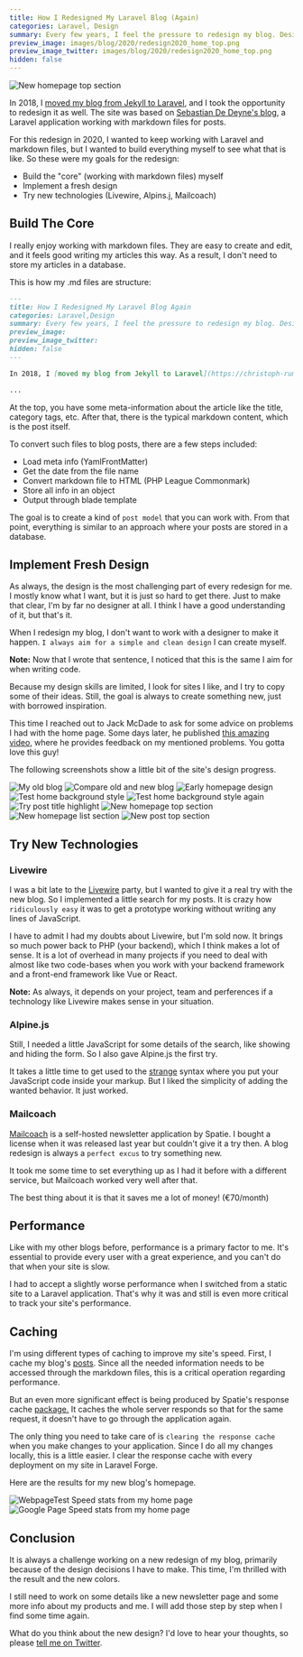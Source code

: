 ```yaml
---
title: How I Redesigned My Laravel Blog (Again)
categories: Laravel, Design
summary: Every few years, I feel the pressure to redesign my blog. Design trends change fast, and so does my taste. Once I don't like my site anymore, I cannot let go. I need to work on a new redesign. This article is about the latest redesign of my Laravel blog.
preview_image: images/blog/2020/redesign2020_home_top.png
preview_image_twitter: images/blog/2020/redesign2020_home_top.png
hidden: false
---
```


<img class="blogimage" alt="New homepage top section" src="/images/blog/2020/redesign2020_home_top.png" />

In 2018, I [moved my blog from Jekyll to Laravel](https://christoph-rumpel.com/2018/1/how-i-redesigned-my-blog-and-moved-it-from-jekyll-to-laravel), and I took the opportunity to redesign it as well. The site was based on [Sebastian De Deyne's blog](https://sebastiandedeyne.com/), a Laravel application working with markdown files for posts.

For this redesign in 2020, I wanted to keep working with Laravel and markdown files, but I wanted to build everything myself to see what that is like. So these were my goals for the redesign:

* Build the "core" (working with markdown files) myself
* Implement a fresh design
* Try new technologies (Livewire, Alpins.j, Mailcoach)

## Build The Core

I really enjoy working with markdown files. They are easy to create and edit, and it feels good writing my articles this way. As a result, I don't need to store my articles in a database.

This is how my .md files are structure:

```markdown
---
title: How I Redesigned My Laravel Blog Again
categories: Laravel,Design
summary: Every few years, I feel the pressure to redesign my blog. Design trends change fast, and so does my taste. Once I don't like my site anymore, I know I cannot let go. I need to work on a new redesign. This article is about the latest redesign of my Laravel blog.
preview_image: 
preview_image_twitter:
hidden: false
---

In 2018, I [moved my blog from Jekyll to Laravel](https://christoph-rumpel.com/2018/1/how-i-redesigned-my-blog-and-moved-it-from-jekyll-to-laravel), and I took the opportunity to redesign it as well. The site was based on [Sebastian De Deyne's blog](https://sebastiandedeyne.com/), a Laravel application working with markdown files for posts.

...
```

At the top, you have some meta-information about the article like the title, category tags, etc. After that, there is the typical markdown content, which is the post itself.

To convert such files to blog posts, there are a few steps included:

* Load meta info (YamlFrontMatter)
* Get the date from the file name
* Convert markdown file to HTML (PHP League Commonmark)
* Store all info in an object
* Output through blade template

The goal is to create a kind of `post model` that you can work with. From that point, everything is similar to an approach where your posts are stored in a database. 


## Implement Fresh Design

As always, the design is the most challenging part of every redesign for me. I mostly know what I want, but it is just so hard to get there. Just to make that clear, I'm by far no designer at all. I think I have a good understanding of it, but that's it.

When I redesign my blog, I don't want to work with a designer to make it happen. `I always aim for a simple and clean design` I can create myself.

<div class="blognote"><strong>Note:</strong> Now that I wrote that sentence, I noticed that this is the same I aim for when writing code.</div>

Because my design skills are limited, I look for sites I like, and I try to copy some of their ideas. Still, the goal is always to create something new, just with borrowed inspiration.

This time I reached out to Jack McDade to ask for some advice on problems I had with the home page. Some days later, he published [this amazing video](https://www.youtube.com/watch?v=snzLxoBKAo0), where he provides feedback on my mentioned problems. You gotta love this guy!

The following screenshots show a little bit of the site's design progress.

<img class="blogimage" alt="My old blog" src="/images/blog/2020/redesign2020_old.png" />

<img class="blogimage" alt="Compare old and new blog" src="/images/blog/2020/redesign2020_compare_old_blog.png" />

<img class="blogimage" alt="Early homepage design" src="/images/blog/2020/redesign2020_early_home.png" />

<img class="blogimage" alt="Test home background style" src="/images/blog/2020/redesign2020_test_bg.png" />

<img class="blogimage" alt="Test home background style again" src="/images/blog/2020/redesign2020_test_bg_2.png" />

<img class="blogimage" alt="Try post title highlight" src="/images/blog/2020/redesign2020_title_highlight.png" />

<img class="blogimage" alt="New homepage top section" src="/images/blog/2020/redesign2020_home_top.png" />

<img class="blogimage" alt="New homepage list section" src="/images/blog/2020/redesign2020_home_list.png" />

<img class="blogimage" alt="New post top section" src="/images/blog/2020/redesign2020_post_top.png" />

## Try New Technologies

### Livewire

I was a bit late to the [Livewire](https://laravel-livewire.com/) party, but I wanted to give it a real try with the new blog. So I implemented a little search for my posts. It is crazy how `ridiculously easy` it was to get a prototype working without writing any lines of JavaScript.

I have to admit I had my doubts about Livewire, but I'm sold now. It brings so much power back to PHP (your backend), which I think makes a lot of sense. It is a lot of overhead in many projects if you need to deal with almost like two code-bases when you work with your backend framework and a front-end framework like Vue or React.

<div class="blognote"><strong>Note:</strong> As always, it depends on your project, team and perferences if a technology like Livewire makes sense in your situation.</div>

### Alpine.js

Still, I needed a little JavaScript for some details of the search, like showing and hiding the form. So I also gave Alpine.js the first try.

It takes a little time to get used to the [strange](https://github.com/christophrumpel/christoph-rumpel.com/blob/production/resources/views/livewire/postList.blade.php#L6) syntax where you put your JavaScript code inside your markup. But I liked the simplicity of adding the wanted behavior. It just worked.

### Mailcoach

[Mailcoach](http://mailcoach.app/) is a self-hosted newsletter application by Spatie. I bought a license when it was released last year but couldn't give it a try then. A blog redesign is always a `perfect excus` to try something new.

It took me some time to set everything up as I had it before with a different service, but Mailcoach worked very well after that.

The best thing about it is that it saves me a lot of money! (€70/month)

## Performance

Like with my other blogs before, performance is a primary factor to me. It's essential to provide every user with a great experience, and you can't do that when your site is slow.

I had to accept a slightly worse performance when I switched from a static site to a Laravel application. That's why it was and still is even more critical to track your site's performance.

## Caching

I'm using different types of caching to improve my site's speed. First, I cache my blog's [posts](https://github.com/christophrumpel/christoph-rumpel.com/blob/production/app/Post/PostCollector.php#L14). Since all the needed information needs to be accessed through the markdown files, this is a critical operation regarding performance. 

But an even more significant effect is being produced by Spatie's response cache [package.](https://github.com/spatie/laravel-responsecache) It caches the whole server responds so that for the same request, it doesn't have to go through the application again.

The only thing you need to take care of is `clearing the response cache` when you make changes to your application. Since I do all my changes locally, this is a little easier. I clear the response cache with every deployment on my site in Laravel Forge.

Here are the results for my new blog's homepage.

<img class="blogimage" alt="WebpageTest Speed stats from my home page" src="/images/blog/2020/redesign2020_speed.png" />

<img class="blogimage" alt="Google Page Speed stats from my home page" src="/images/blog/2020/redesign2020_speed_google.png" />


## Conclusion

It is always a challenge working on a new redesign of my blog, primarily because of the design decisions I have to make. This time, I'm thrilled with the result and the new colors.

I still need to work on some details like a new newsletter page and some more info about my products and me. I will add those step by step when I find some time again.

What do you think about the new design? I'd love to hear your thoughts, so please [tell me on Twitter](https://twitter.com/christophrumpel).

